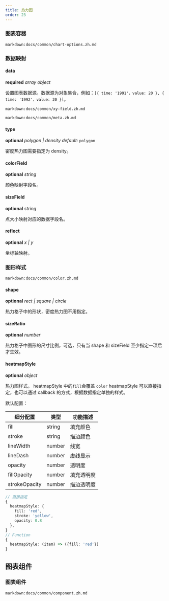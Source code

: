 ```yaml
---
title: 热力图
order: 23
---
```


### 图表容器

`markdown:docs/common/chart-options.zh.md`

### 数据映射

#### data

<description>**required** _array object_</description>

设置图表数据源。数据源为对象集合，例如：`[{ time: '1991'，value: 20 }, { time: '1992'，value: 20 }]`。

`markdown:docs/common/xy-field.zh.md`

`markdown:docs/common/meta.zh.md`

#### type

<description>**optional** _polygon | density_ _default:_ `polygon`</description>

密度热力图需要指定为 density。

#### colorField

<description>**optional** _string_</description>

颜色映射字段名。

#### sizeField

<description>**optional** _string_</description>

点大小映射对应的数据字段名。

#### reflect

<description>**optional** _x | y_</description>

坐标轴映射。

### 图形样式

`markdown:docs/common/color.zh.md`

#### shape

<description>**optional** _rect | square | circle_</description>

热力格子中的形状，密度热力图不用指定。

#### sizeRatio

<description>**optional** _number_</description>

热力格子中图形的尺寸比例，可选，只有当 shape 和 sizeField 至少指定一项后才生效。

#### heatmapStyle

<description>**optional** _object_</description>

热力图样式。 heatmapStyle 中的`fill`会覆盖 `color` heatmapStyle 可以直接指定，也可以通过 callback 的方式，根据数据指定单独的样式。

默认配置：

| 细分配置      | 类型   | 功能描述   |
| ------------- | ------ | ---------- |
| fill          | string | 填充颜色   |
| stroke        | string | 描边颜色   |
| lineWidth     | number | 线宽       |
| lineDash      | number | 虚线显示   |
| opacity       | number | 透明度     |
| fillOpacity   | number | 填充透明度 |
| strokeOpacity | number | 描边透明度 |

```ts
// 直接指定
{
  heatmapStyle: {
    fill: 'red',
    stroke: 'yellow',
    opacity: 0.8
  },
}
// Function
{
  heatmapStyle: (item) => ({fill: 'red'})
}
```

## 图表组件

### 图表组件

`markdown:docs/common/component.zh.md`
